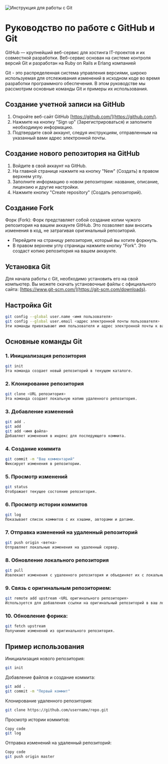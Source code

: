 ![Инструкция для работы с Git](git_illustrations.jpg)

# Руководство по работе с GitHub и Git
GitHub — крупнейший веб-сервис для хостинга IT-проектов и их совместной разработки. Веб-сервис основан на системе контроля версий Git и разработан на Ruby on Rails и Erlang компанией

Git - это распределенная система управления версиями, широко используемая для отслеживания изменений в исходном коде во время разработки программного обеспечения. В этом руководстве мы рассмотрим основные команды Git и примеры их использования. 

##  Создание учетной записи на GitHub
1. Откройте веб-сайт GitHub [https://github.com/](https://github.com/).
2. Нажмите на кнопку "Sign up" (Зарегистрироваться) и заполните необходимую информацию.
3. Подтвердите свой аккаунт, следуя инструкциям, отправленным на указанный вами адрес электронной почты.

## Создание нового репозитория на GitHub
1. Войдите в свой аккаунт на GitHub.
2. На главной странице нажмите на кнопку "New" (Создать) в правом верхнем углу.
3. Заполните информацию о новом репозитории: название, описание, лицензию и другие настройки.
4. Нажмите кнопку "Create repository" (Создать репозиторий).

## Создание Fork 
Форк (Fork): Форк представляет собой создание копии чужого репозитория на вашем аккаунте GitHub. Это позволяет вам вносить изменения в код, не затрагивая оригинальный репозиторий.

* Перейдите на страницу репозитория, который вы хотите форкнуть.
* В правом верхнем углу страницы нажмите кнопку "Fork". Это создаст копию репозитория на вашем аккаунте.

## Установка Git
Для начала работы с Git, необходимо установить его на свой компьютер. Вы можете скачать установочные файлы с официального сайта: [https://www.git-scm.com/](https://git-scm.com/downloads).

## Настройка Git
```sh
git config --global user.name <имя пользователя>
git config --global user.email <адрес электронной почты пользователя>
Эти команды привязывают имя пользователя и адрес электронной почты к вашим коммитам.
``````

## Основные команды Git

### 1. Инициализация репозитория
```sh
git init
Эта команда создает новый репозиторий в текущем каталоге.
``````

### 2. Клонирование репозитория
```sh
git clone <URL репозитория>
Эта команда создает локальную копию удаленного репозитория.
```

### 3. Добавление изменений
```sh
git add .
git add 
git add <имя файла>
Добавляет изменения в индекс для последующего коммита.
```

### 4. Создание коммита
```sh
git commit -m "Ваш комментарий"
Фиксирует изменения в репозитории.
```

### 5. Просмотр изменений
```sh
git status
Отображает текущее состояние репозитория.
```

### 6. Просмотр истории коммитов
```sh
git log
Показывает список коммитов с их хэшами, авторами и датами.
```

### 7. Отправка изменений на удаленный репозиторий
```sh
git push origin <ветка>
Отправляет локальные изменения на удаленный сервер.
```

### 8. Обновление локального репозитория
```sh
git pull
Извлекает изменения с удаленного репозитория и объединяет их с локальными.
```
### 9. Связь с оригинальным репозиторием:
```sh
git remote add upstream <URL оригинального репозитория>
Используется для добавления ссылки на оригинальный репозиторий в ваш локальный репозиторий. Это удобно, когда вы форкнули проект и хотите получать обновления из оригинального репозитория.
```
### 10. Обновление форика:
```sh
git fetch upstream
Получиние изменений из оригинального репозитория.
```


## Пример использования
Инициализация нового репозитория:
```sh
git init
```

Добавление файлов и создание коммита:
```sh
git add .
git commit -m "Первый коммит"
```

Клонирование удаленного репозитория:
```sh
git clone https://github.com/username/repo.git
```

Просмотр истории коммитов:
```sh
Copy code
git log
```

Отправка изменений на удаленный репозиторий:
```sh
Copy code
git push origin master
```
